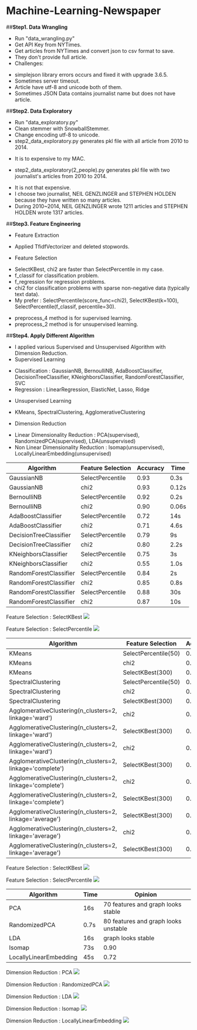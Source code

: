 Machine-Learning-Newspaper
======================

##**Step1. Data Wrangling**
- Run "data_wrangling.py"
- Get API Key from NYTimes.
- Get articles from NYTimes and convert json to csv format to save.
- They don't provide full article.
- Challenges:
 * simplejson library errors occurs and fixed it with upgrade 3.6.5.
 * Sometimes server timeout.
 * Article have utf-8 and unicode both of them.
 * Sometimes JSON Data contains journalist name but does not have article.
  
 
##**Step2. Data Exploratory**
- Run "data_exploratory.py"
- Clean stemmer with SnowballStemmer.
- Change encoding utf-8 to unicode.
- step2_data_exploratory.py generates pkl file with all article from 2010 to 2014.
 * It is to expensive to my MAC.
- step2_data_exploratory(2_people).py generates pkl file with two journalist's articles from 2010 to 2014.
 * It is not that expensive.
 * I choose two journalist, NEIL GENZLINGER and STEPHEN HOLDEN because they have written so many articles.
 * During 2010~2014, NEIL GENZLINGER wrote 1211 articles and STEPHEN HOLDEN wrote 1317 articles.
 

##**Step3. Feature Engineering**
- Feature Extraction
 * Applied TfidfVectorizer and deleted stopwords.
- Feature Selection
 * SelectKBest, chi2 are faster than SelectPercentile in my case.
 * f_classif for classification problem.
 * f_regression for regression problems.
 * chi2 for classification problems with sparse non-negative data (typically text data).
 * My prefer : SelectPercentile(score_func=chi2), SelectKBest(k=100), SelectPercentile(f_classif, percentile=30).
- preprocess_4 method is for supervised learning.
- preprocess_2 method is for unsupervised learning.


##**Step4. Apply Different Algorithm**
- I applied various Supervised and Unsupervised Algorithm with Dimension Reduction.
- Supervised Learning
 * Classification : GaussianNB, BernoulliNB, AdaBoostClassifier, DecisionTreeClassifier, KNeighborsClassifier, RandomForestClassifier, SVC
 * Regression : LinearRegression, ElasticNet, Lasso, Ridge
- Unsupervised Learning
 * KMeans, SpectralClustering, AgglomerativeClustering
- Dimension Reduction
 * Linear Dimensionality Reduction : PCA(supervised), RandomizedPCA(supervised), LDA(unsupervised)
 * Non Linear Dimensionality Reduction : Isomap(unsupervised), LocallyLinearEmbedding(unsupervised)
 
 
 Algorithm | Feature Selection | Accuracy | Time |
 ----------|--------------------|----------|----------|
 GaussianNB |  SelectPercentile | 0.93 | 0.3s|
 GaussianNB | chi2 | 0.93 | 0.12s|
 BernoulliNB | SelectPercentile | 0.92 | 0.2s|
 BernoulliNB | chi2 | 0.90 | 0.06s|
 AdaBoostClassifier | SelectPercentile | 0.72 | 14s|
 AdaBoostClassifier | chi2 | 0.71 | 4.6s|
 DecisionTreeClassifier | SelectPercentile | 0.79 | 9s|
 DecisionTreeClassifier | chi2 | 0.80 | 2.2s|
 KNeighborsClassifier | SelectPercentile | 0.75 | 3s|
 KNeighborsClassifier | chi2 | 0.55 | 1.0s|
 RandomForestClassifier | SelectPercentile | 0.84 | 2s|
 RandomForestClassifier | chi2 | 0.85 | 0.8s|
 RandomForestClassifier | SelectPercentile | 0.88 | 30s|
 RandomForestClassifier | chi2 | 0.87 | 10s|


Feature Selection : SelectKBest
<img src="https://app.box.com/shared/static/01drd06vvh7w423vy3z9v2wvunukow3o.png" />


Feature Selection : SelectPercentile
<img src="https://app.box.com/shared/static/efmcqh1yr2rrreklup4nnnlnhswhqqcv.png" />


 Algorithm | Feature Selection | Accuracy | Time |
 ----------|--------------------|----------|----------|
 KMeans |  SelectPercentile(50) | 0.59 | 3.0s|
 KMeans |  chi2 | 0.44 | 0.6s|
 KMeans |  SelectKBest(300) | 0.47 | 0.1s|
 SpectralClustering |  SelectPercentile(50) | 0.52 | 2.7s|
 SpectralClustering |  chi2 | 0.47 | 2.1s|
 SpectralClustering |  SelectKBest(300) | 0.47 | 2.2s| 
 AgglomerativeClustering(n_clusters=2, linkage='ward') |  chi2 | 0.63 | 36.3s|
 AgglomerativeClustering(n_clusters=2, linkage='ward') |  SelectKBest(300) | 0.49 | 21.4s| 
 AgglomerativeClustering(n_clusters=2, linkage='ward') |  chi2 | 0.49 | 18.9|
 AgglomerativeClustering(n_clusters=2, linkage='complete') |  SelectKBest(300) | 0.47 | 36.1s| 
 AgglomerativeClustering(n_clusters=2, linkage='complete') |  chi2 | 0.51 | 22.4s|
 AgglomerativeClustering(n_clusters=2, linkage='complete') |  SelectKBest(300) | 0.48 | 18.5s|
 AgglomerativeClustering(n_clusters=2, linkage='average') |  SelectKBest(300) | 0.47 | 36.4s| 
 AgglomerativeClustering(n_clusters=2, linkage='average') |  chi2 | 0.47 | 20.4s|
 AgglomerativeClustering(n_clusters=2, linkage='average') |  SelectKBest(300) | 0.47 | 18.7s|
 
 
 Feature Selection : SelectKBest
<img src="http://bokeh.pydata.org/en/latest/_images/histogram_t.png" />


Feature Selection : SelectPercentile
<img src="http://bokeh.pydata.org/en/latest/_images/histogram_t.png" />


 Algorithm | Time | Opinion | 
 ----------|--------------------|----------|
 PCA |  16s | 70 features and graph looks stable |
 RandomizedPCA | 0.7s | 80 features and graph looks unstable|
 LDA | 16s | graph looks stable |
 Isomap | 73s | 0.90 |
 LocallyLinearEmbedding | 45s | 0.72 |
 
 
 Dimension Reduction : PCA
 <img src="http://bokeh.pydata.org/en/latest/_images/histogram_t.png" />


 Dimension Reduction : RandomizedPCA
 <img src="http://bokeh.pydata.org/en/latest/_images/histogram_t.png" />


 Dimension Reduction : LDA
 <img src="http://bokeh.pydata.org/en/latest/_images/histogram_t.png" />


 Dimension Reduction : Isomap
 <img src="http://bokeh.pydata.org/en/latest/_images/histogram_t.png" />


 Dimension Reduction : LocallyLinearEmbedding
 <img src="http://bokeh.pydata.org/en/latest/_images/histogram_t.png" />


 